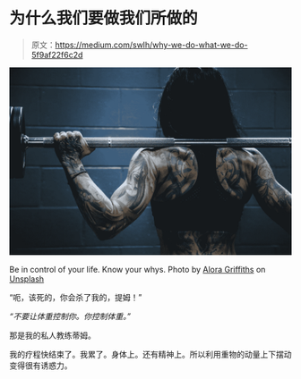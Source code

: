 # 为什么我们要做我们所做的

> 原文：<https://medium.com/swlh/why-we-do-what-we-do-5f9af22f6c2d>

![](img/a389cfa643dc05d1941d50c732849021.png)

Be in control of your life. Know your whys. Photo by [Alora Griffiths](https://unsplash.com/photos/aVrZMPgN_Vg?utm_source=unsplash&utm_medium=referral&utm_content=creditCopyText) on [Unsplash](https://unsplash.com/?utm_source=unsplash&utm_medium=referral&utm_content=creditCopyText)

“呃，该死的，你会杀了我的，提姆！”

*“不要让体重控制你。你控制体重。”*

那是我的私人教练蒂姆。

我的疗程快结束了。我累了。身体上。还有精神上。所以利用重物的动量上下摆动变得很有诱惑力。